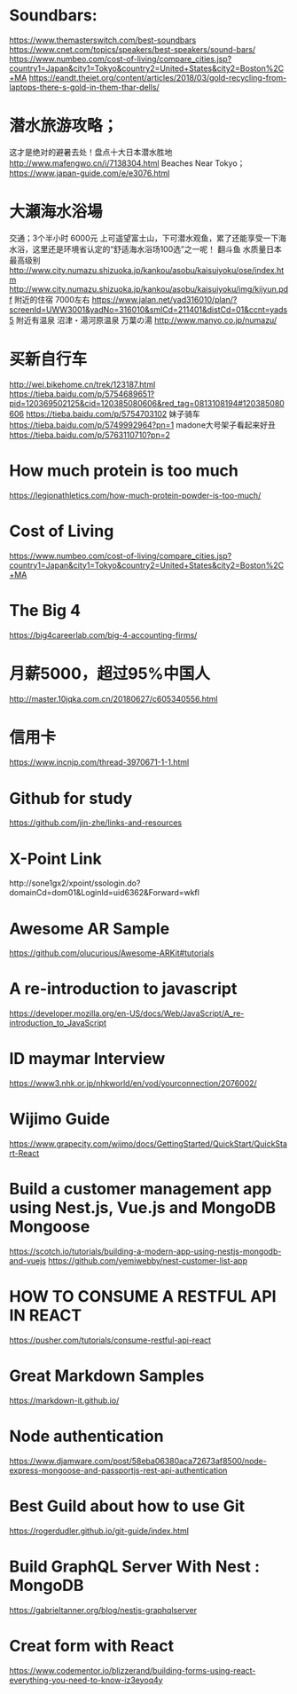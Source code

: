 # Soundbars:
https://www.themasterswitch.com/best-soundbars
https://www.cnet.com/topics/speakers/best-speakers/sound-bars/
https://www.numbeo.com/cost-of-living/compare_cities.jsp?country1=Japan&city1=Tokyo&country2=United+States&city2=Boston%2C+MA
https://eandt.theiet.org/content/articles/2018/03/gold-recycling-from-laptops-there-s-gold-in-them-thar-dells/

# 潜水旅游攻略；
这才是绝对的避暑去处！盘点十大日本潜水胜地
http://www.mafengwo.cn/i/7138304.html
Beaches Near Tokyo；
https://www.japan-guide.com/e/e3076.html

# 大瀬海水浴場
交通；3个半小时 6000元
上可遥望富士山，下可潜水观鱼，累了还能享受一下海水浴，这里还是环境省认定的“舒适海水浴场100选”之一呢！
翻斗鱼
水质量日本最高级别
http://www.city.numazu.shizuoka.jp/kankou/asobu/kaisuiyoku/ose/index.htm
http://www.city.numazu.shizuoka.jp/kankou/asobu/kaisuiyoku/img/kijyun.pdf
附近的住宿 7000左右
https://www.jalan.net/yad316010/plan/?screenId=UWW3001&yadNo=316010&smlCd=211401&distCd=01&ccnt=yads5
附近有温泉
沼津・湯河原温泉 万葉の湯
http://www.manyo.co.jp/numazu/

# 买新自行车
http://wei.bikehome.cn/trek/123187.html
https://tieba.baidu.com/p/5754689651?pid=120369502125&cid=120385080606&red_tag=0813108194#120385080606
https://tieba.baidu.com/p/5754703102
妹子骑车
https://tieba.baidu.com/p/5749992964?pn=1
madone大号架子看起来好丑
https://tieba.baidu.com/p/5763110710?pn=2

# How much protein is too much
https://legionathletics.com/how-much-protein-powder-is-too-much/

# Cost of Living
https://www.numbeo.com/cost-of-living/compare_cities.jsp?country1=Japan&city1=Tokyo&country2=United+States&city2=Boston%2C+MA

# The Big 4
https://big4careerlab.com/big-4-accounting-firms/

# 月薪5000，超过95%中国人
http://master.10jqka.com.cn/20180627/c605340556.html

# 信用卡
https://www.incnjp.com/thread-3970671-1-1.html

# Github for study
https://github.com/jin-zhe/links-and-resources

# X-Point Link
http://sone1gx2/xpoint/ssologin.do?domainCd=dom01&LoginId=uid6362&Forward=wkfl

# Awesome AR Sample
https://github.com/olucurious/Awesome-ARKit#tutorials

# A re-introduction to javascript
https://developer.mozilla.org/en-US/docs/Web/JavaScript/A_re-introduction_to_JavaScript

# ID maymar Interview
https://www3.nhk.or.jp/nhkworld/en/vod/yourconnection/2076002/

# Wijimo Guide
https://www.grapecity.com/wijmo/docs/GettingStarted/QuickStart/QuickStart-React

# Build a customer management app using Nest.js, Vue.js and MongoDB Mongoose
https://scotch.io/tutorials/building-a-modern-app-using-nestjs-mongodb-and-vuejs
https://github.com/yemiwebby/nest-customer-list-app

# HOW TO CONSUME A RESTFUL API IN REACT
https://pusher.com/tutorials/consume-restful-api-react

# Great Markdown Samples
https://markdown-it.github.io/

# Node authentication
https://www.djamware.com/post/58eba06380aca72673af8500/node-express-mongoose-and-passportjs-rest-api-authentication

# Best Guild about how to use Git 
https://rogerdudler.github.io/git-guide/index.html

# Build GraphQL Server With Nest : MongoDB
https://gabrieltanner.org/blog/nestjs-graphqlserver

# Creat form with React
https://www.codementor.io/blizzerand/building-forms-using-react-everything-you-need-to-know-iz3eyoq4y
